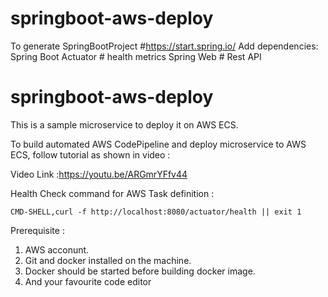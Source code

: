 # springboot-aws-deploy

To generate SpringBootProject
#https://start.spring.io/
Add dependencies:
Spring Boot Actuator # health metrics
Spring Web # Rest API

# springboot-aws-deploy

This is a sample microservice to deploy it on AWS ECS.

To build automated AWS CodePipeline and deploy microservice to AWS ECS, follow tutorial as shown in video :

Video Link :https://youtu.be/ARGmrYFfv44

Health Check command for AWS Task definition : 
```
CMD-SHELL,curl -f http://localhost:8080/actuator/health || exit 1
```


Prerequisite :
1. AWS acconunt.
2. Git and docker installed on the machine.
3. Docker should be started before building docker image.
4. And your favourite code editor 
